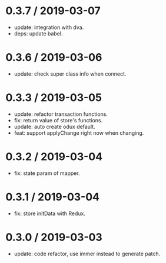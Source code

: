 # 0.3.7 / 2019-03-07

- update: integration with dva.
- deps: update babel.

# 0.3.6 / 2019-03-06

- update: check super class info when connect.

# 0.3.3 / 2019-03-05

- update: refactor transaction functions.
- fix: return value of store's functions.
- update: auto create odux default.
- feat: support applyChange right now when changing.

# 0.3.2 / 2019-03-04

- fix: state param of mapper.

# 0.3.1 / 2019-03-04

- fix: store initData with Redux.

# 0.3.0 / 2019-03-03

- update: code refactor, use immer instead to generate patch.
